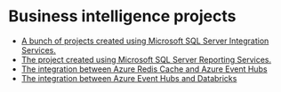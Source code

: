 # Business intelligence projects

+ [A bunch of projects created using Microsoft SQL Server Integration Services.](https://github.com/scrubele/analytical-databases/tree/microsoft-ssis-projects)
+ [The project created using Microsoft SQL Server Reporting Services.](https://github.com/scrubele/analytical-databases/tree/microsoft-ssrs-projects)
+ [The integration between Azure Redis Cache and Azure Event Hubs](https://github.com/scrubele/analytical-databases/tree/redis)
+ [The integration between Azure Event Hubs and Databricks](https://github.com/scrubele/analytical-databases/tree/databricks)
